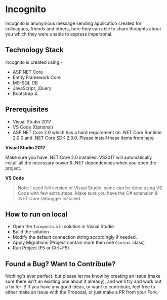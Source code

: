 # Incognito


Incognito is anonymous message sending application created for colleagues, friends and others, here they can able to share thoughts about you which they were unable to express impersonal.

## Technology Stack
Incognito is created using - 

 - ASP.NET Core
 - Entity Framework Core
 - MS-SQL DB
 - JavaScript, jQuery
 - Bootstrap 4.


## Prerequisites

 - Visual Studio 2017
 - VS Code (Optional)
 - ASP.NET Core 2.0 which has a hard requirement on .NET Core Runtime 2.0.0 and .NET Core SDK 2.0.0. Please install these items from [here](https://github.com/dotnet/core/blob/master/release-notes/download-archives/2.0.0-download.md)

**Visual Studio 2017**

Make sure you have .NET Core 2.0 installed. VS2017 will automatically install all the necessary bower & .NET dependencies when you open the project.

**VS Code**

> Note: I used full version of Visual Studio, same can be done using VS Code with few extra steps.
> Make sure you have the C# extension & .NET Core Debugger installed.


## How to run on local

-   Open the `Incognito.sln` solution in Visual Studio
-   Build the solution
-   Modify the default connection string accordingly if needed.
-  Apply Migrations (Project contain more then one `Context` class)
-   Run Project (F5 or Ctrl+F5)

## Found a Bug? Want to Contribute?
Nothing's ever perfect, but please let me know by creating an issue (make sure there isn't an existing one about it already), and we'll try and work out a fix for it! If you have any good ideas, or want to contribute, feel free to either make an Issue with the Proposal, or just make a PR from your Fork.
